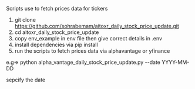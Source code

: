 Scripts use to fetch prices data for tickers 

1. git clone https://github.com/sohrabemam/aitoxr_daily_stock_price_update.git
2. cd aitoxr_daily_stock_price_update
3. copy env_example in env file then give correct details in .env
4. install dependencies via pip install 
5. run the scripts to fetch prices data via alphavantage or yfinance


e.g=> python alpha_vantage_daily_stock_price_update.py --date YYYY-MM-DD

sepcify the date 

